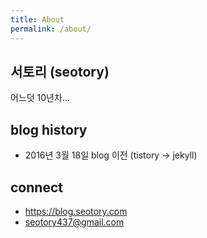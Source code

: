 ```yaml
---
title: About
permalink: /about/
---
```


## 서토리 (seotory)

어느덧 10년차... 

## blog history

- 2016년 3월 18일 blog 이전 (tistory -> jekyll)

## connect

- https://blog.seotory.com
- seotory437@gmail.com